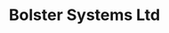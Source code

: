 ---
address: 'Unit 28B Thornleigh

  Second Avenue

  M17 1DZ

  Manchester

  United Kingdom'
country: GB
location: [53.4450856,-2.233684100000001]
tags:
- ifsec-international-2022
title: Bolster Systems Ltd
---